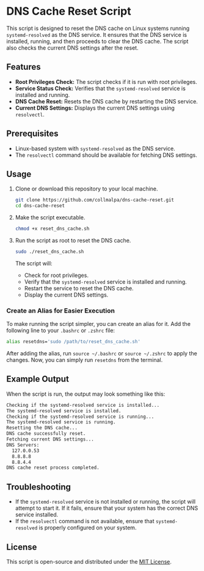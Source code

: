 # DNS Cache Reset Script

This script is designed to reset the DNS cache on Linux systems running `systemd-resolved` as the DNS service. It ensures that the DNS service is installed, running, and then proceeds to clear the DNS cache. The script also checks the current DNS settings after the reset.

## Features
- **Root Privileges Check:** The script checks if it is run with root privileges.
- **Service Status Check:** Verifies that the `systemd-resolved` service is installed and running.
- **DNS Cache Reset:** Resets the DNS cache by restarting the DNS service.
- **Current DNS Settings:** Displays the current DNS settings using `resolvectl`.

## Prerequisites
- Linux-based system with `systemd-resolved` as the DNS service.
- The `resolvectl` command should be available for fetching DNS settings.

## Usage

1. Clone or download this repository to your local machine.

    ```bash
    git clone https://github.com/collmalpa/dns-cache-reset.git
    cd dns-cache-reset
    ```

2. Make the script executable.

    ```bash
    chmod +x reset_dns_cache.sh
    ```

3. Run the script as root to reset the DNS cache.

    ```bash
    sudo ./reset_dns_cache.sh
    ```

    The script will:
    - Check for root privileges.
    - Verify that the `systemd-resolved` service is installed and running.
    - Restart the service to reset the DNS cache.
    - Display the current DNS settings.

### Create an Alias for Easier Execution

To make running the script simpler, you can create an alias for it. Add the following line to your `.bashrc` or `.zshrc` file:

```bash
alias resetdns='sudo /path/to/reset_dns_cache.sh'
```

After adding the alias, run `source ~/.bashrc` or `source ~/.zshrc` to apply the changes. Now, you can simply run `resetdns` from the terminal.

## Example Output

When the script is run, the output may look something like this:

```bash
Checking if the systemd-resolved service is installed...
The systemd-resolved service is installed.
Checking if the systemd-resolved service is running...
The systemd-resolved service is running.
Resetting the DNS cache...
DNS cache successfully reset.
Fetching current DNS settings...
DNS Servers:
  127.0.0.53
  8.8.8.8
  8.8.4.4
DNS cache reset process completed.
```

## Troubleshooting

- If the `systemd-resolved` service is not installed or running, the script will attempt to start it. If it fails, ensure that your system has the correct DNS service installed.
- If the `resolvectl` command is not available, ensure that `systemd-resolved` is properly configured on your system.

## License

This script is open-source and distributed under the [MIT License](LICENSE).
